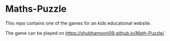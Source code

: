 # Maths-Puzzle
This repo contains one of the games for an kids educational website.

The game can be played on https://shubhamsoni09.github.io/Math-Puzzle/
